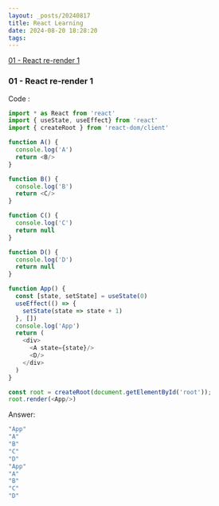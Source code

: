 ```yaml
---
layout: _posts/20240817
title: React Learning
date: 2024-08-20 18:28:20
tags:
---
```


[01 - React re-render 1](#p01) 

### <a name="p01"></a> 01 - React re-render 1  
Code :
```javascript
import * as React from 'react'
import { useState, useEffect} from 'react'
import { createRoot } from 'react-dom/client'

function A() {
  console.log('A')
  return <B/>
}

function B() {
  console.log('B')
  return <C/>
}

function C() {
  console.log('C')
  return null
}

function D() {
  console.log('D')
  return null
}

function App() {
  const [state, setState] = useState(0)
  useEffect(() => {
    setState(state => state + 1)
  }, [])
  console.log('App')
  return (
    <div>
      <A state={state}/>
      <D/>
    </div>
  )
}

const root = createRoot(document.getElementById('root'));
root.render(<App/>)
```
Answer:
```js
"App"
"A"
"B"
"C"
"D"
"App"
"A"
"B"
"C"
"D"
```
